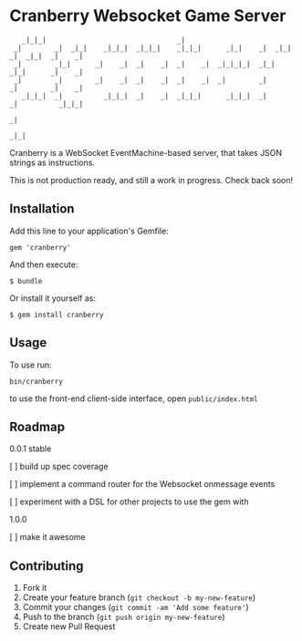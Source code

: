 Cranberry Websocket Game Server
===============================
                                                                                           
       _|_|_|                                _|                                                
     _|        _|  _|_|    _|_|_|  _|_|_|    _|_|_|      _|_|    _|  _|_|  _|  _|_|  _|    _|  
     _|        _|_|      _|    _|  _|    _|  _|    _|  _|_|_|_|  _|_|      _|_|      _|    _|  
     _|        _|        _|    _|  _|    _|  _|    _|  _|        _|        _|        _|    _|  
       _|_|_|  _|          _|_|_|  _|    _|  _|_|_|      _|_|_|  _|        _|          _|_|_|  
                                                                                           _|  
                                                                                       _|_|    

Cranberry is a WebSocket EventMachine-based server, that takes JSON strings as instructions.

This is not production ready, and still a work in progress. Check back soon!

## Installation

Add this line to your application's Gemfile:

    gem 'cranberry'

And then execute:

    $ bundle

Or install it yourself as:

    $ gem install cranberry

## Usage

To use run:

    bin/cranberry


to use the front-end client-side interface, open ``public/index.html``

## Roadmap

0.0.1 stable

[ ] build up spec coverage

[ ] implement a command router for the Websocket onmessage events

[ ] experiment with a DSL for other projects to use the gem with


1.0.0

[ ] make it awesome

## Contributing

1. Fork it
2. Create your feature branch (`git checkout -b my-new-feature`)
3. Commit your changes (`git commit -am 'Add some feature'`)
4. Push to the branch (`git push origin my-new-feature`)
5. Create new Pull Request
